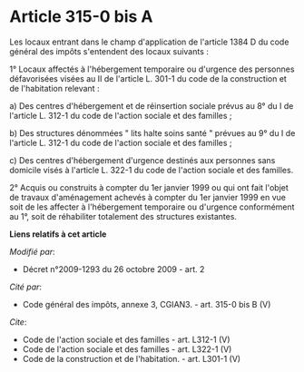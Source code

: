 # Article 315-0 bis A

Les locaux entrant dans le champ d'application de l'article 1384 D du code général des impôts s'entendent des locaux
suivants : 

1° Locaux affectés à l'hébergement temporaire ou d'urgence des personnes défavorisées visées au II de l'article L. 301-1 du
code de la construction et de l'habitation relevant : 

a) Des centres d'hébergement et de réinsertion sociale prévus au 8° du I de l'article L. 312-1 du code de l'action sociale et
des familles ; 

b) Des structures dénommées " lits halte soins santé " prévues au 9° du I de l'article L. 312-1 du code de l'action sociale
et des familles ; 

c) Des centres d'hébergement d'urgence destinés aux personnes sans domicile visés à l'article L. 322-1 du code de l'action
sociale et des familles. 

2° Acquis ou construits à compter du 1er janvier 1999 ou qui ont fait l'objet de travaux d'aménagement achevés à compter du
1er janvier 1999 en vue soit de les affecter à l'hébergement temporaire ou d'urgence conformément au 1°, soit de réhabiliter
totalement des structures existantes.

**Liens relatifs à cet article**

_Modifié par_:

  - Décret n°2009-1293 du 26 octobre 2009 - art. 2

_Cité par_:

  - Code général des impôts, annexe 3, CGIAN3. - art. 315-0 bis B (V)

_Cite_:

  - Code de l'action sociale et des familles - art. L312-1 (V)
  - Code de l'action sociale et des familles - art. L322-1 (V)
  - Code de la construction et de l'habitation. - art. L301-1 (V)
